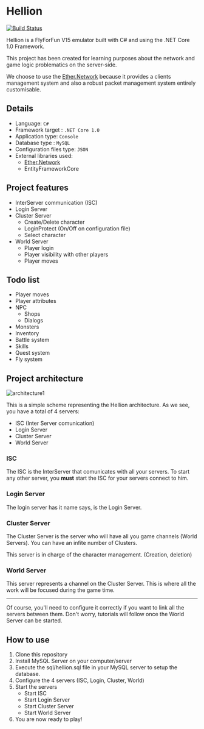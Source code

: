 # Hellion

[![Build Status](https://travis-ci.org/Eastrall/Hellion.svg?branch=master)](https://travis-ci.org/Eastrall/Hellion)

Hellion is a FlyForFun V15 emulator built with C# and using the .NET Core 1.0 Framework.

This project has been created for learning purposes about the network and game logic problematics on the server-side.

We choose to use the [Ether.Network][ethernetwork] because it provides a clients management system and also a robust packet management system entirely customisable.

## Details

- Language: `C#`
- Framework target : `.NET Core 1.0`
- Application type: `Console`
- Database type : `MySQL`
- Configuration files type: `JSON`
- External libraries used:
	- [Ether.Network][ethernetwork]
	- EntityFrameworkCore


## Project features

- InterServer communication (ISC)
- Login Server
- Cluster Server
    - Create/Delete character
    - LoginProtect (On/Off on configuration file)
    - Select character
- World Server
    - Player login
    - Player visibility with other players
    - Player moves
    
## Todo list

- Player moves
- Player attributes
- NPC
    - Shops
    - Dialogs
- Monsters
- Inventory
- Battle system
- Skills
- Quest system
- Fly system


## Project architecture


![architecture1](/doc/architecture1.png)

This is a simple scheme representing the Hellion architecture.
As we see, you have a total of 4 servers:

- ISC (Inter Server comunication)
- Login Server
- Cluster Server
- World Server


### ISC

The ISC is the InterServer that comunicates with all your servers.
To start any other server, you **must** start the ISC for your servers connect to him.

### Login Server

The login server has it name says, is the Login Server.

### Cluster Server

The Cluster Server is the server who will have all you game channels (World Servers).
You can have an infite number of Clusters.

This server is in charge of the character management. (Creation, deletion)

### World Server

This server represents a channel on the Cluster Server. This is where all the work will be focused during the game time.

----

Of course, you'll need to configure it correctly if you want to link all the servers between them.
Don't worry, tutorials will follow once the World Server can be started.

## How to use

1) Clone this repository
2) Install MySQL Server on your computer/server
3) Execute the sql/hellion.sql file in your MySQL server to setup the database.
4) Configure the 4 servers (ISC, Login, Cluster, World)
5) Start the servers
   - Start ISC
   - Start Login Server
   - Start Cluster Server
   - Start World Server
6) You are now ready to play!

[ethernetwork]: https://github.com/Eastrall/Ether.Network
